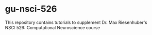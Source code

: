 # gu-nsci-526
This repository contains tutorials to supplement Dr. Max Riesenhuber's NSCI 526: Computational Neuroscience course
